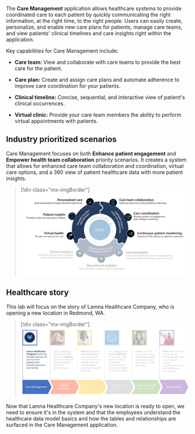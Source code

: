 The **Care Management** application allows healthcare systems to provide coordinated care to each patient by quickly communicating the right information, at the right time, to the right people. Users can easily create, personalize, and enable new care plans for patients, manage care teams, and view patients' clinical timelines and care insights right within the application.

Key capabilities for Care Management include:

-   **Care team:** View and collaborate with care teams to provide the best care for the patient.

-   **Care plan:** Create and assign care plans and automate adherence to improve care coordination for your patients.

-   **Clinical timeline:** Concise, sequential, and interactive view of patient's clinical occurrences.

-   **Virtual clinic:** Provide your care team members the ability to perform virtual appointments with patients.

## Industry prioritized scenarios

Care Management focuses on both **Enhance patient engagement** and **Empower health team collaboration** priority scenarios. It creates a system that allows for enhanced care team collaboration and coordination, virtual care options, and a 360 view of patient healthcare data with more patient insights.

> [!div class="mx-imgBorder"]
> [![Diagram of patient engagement and team collaboration.](../media/engagement-collaboration.png)](../media/engagement-collaboration.png#lightbox)

## Healthcare story

This lab will focus on the story of Lamna Healthcare Company, who is opening a new location in Redmond, WA.

> [!div class="mx-imgBorder"]
> [![Diagram of healthcare data model basics with care management highlighted.](../media/care-management.png)](../media/care-management.png#lightbox)

Now that Lamna Healthcare Company's new location is ready to open, we need to ensure it's in the system and that the employees understand the healthcare data model basics and how the tables and relationships are surfaced in the Care Management application.